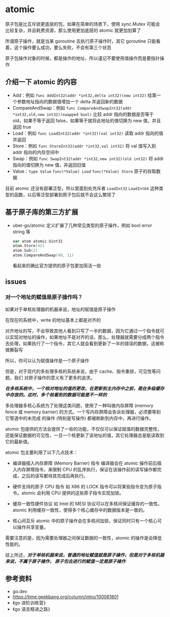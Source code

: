 <!--
 * @Author: shgopher shgopher@gmail.com
 * @Date: 2023-05-14 23:08:19
 * @LastEditors: shgopher shgopher@gmail.com
 * @LastEditTime: 2024-01-05 22:33:23
 * @FilePath: /GOFamily/并发/atomic/README.md
 * @Description: 
 * 
 * Copyright (c) 2024 by shgopher, All Rights Reserved. 
-->
# atomic
原子包是比互斥锁更底层的包，如果在简单的场景下，使用 sync.Mutex 可能会比较复杂，并且耗费资源，那么使用更加底层的 atomic 就更加划算了

所谓原子操作，就是当某 goroutine 去执行原子操作时，其它 goroutine 只能看着，这个操作要么成功，要么失败，不会有第三个状态

原子包操作对象的时候，都是操作的地址，所以谨记不要使用值操作而是要指针操作

## 介绍一下 atomic 的内容

- Add：例如 `func AddInt32(addr *int32,delta int32)(new int32)` 给第一个参数地址指向的数据值增加一个 delta 并返回新的数据
- CompareAndSwap：例如 `func CompareAndSwapInt32(addr *int32,old,new int32)(swapped bool)` 比较 addr 指向的数据是否等于 old，如果不等于返回 false，如果等于就将此地址的值切换为 new 值，并且返回 true
- Load：例如 `func LoadInt32(addr *int32)(val int32)` 读取 addr 指向的值并返回
- Store：例如 `func StoreInt32(addr *int32,val int32)` 将 val 值写入到 addr 指向的内存空间中
- Swap：例如 `func SwapInt32(addr *int32,new int32)(old int32)` 将 addr 指向的值切换为 new 值，并返回旧值
- Value：`type Value` `func(*Value) Load` `func(*Value) Store` 原子的存取数据


目前 atomic 还没有部署泛型，所以里面到处充斥者 `LoadInt32` `LoadInt64` 这种类型的函数，以后等泛型部署到原子包后就不会这么繁琐了

## 基于原子库的第三方扩展
- uber-go/atomic 定义扩展了几种常见类型的原子操作，例如 bool error string 等

  ```go
  var atom atomic.Uint32
  atom.Store(42)
  atom.Sub(2)
  atom.CompareAndSwap(40, 11)
  ```
  看起来的确比官方提供的原子包更加简洁一些

## issues
### 对一个地址的赋值是原子操作吗？
如果对于单核处理器的机器来说，地址的赋值是原子操作

在现在的系统中，write 的地址基本上都是对齐的

对齐地址的写，不会导致其他人看到只写了一半的数据，因为它通过一个指令就可以实现对地址的操作，如果地址不是对齐的话，那么，处理器就需要分成两个指令去处理，如果执行了一个指令，其它人就会看到更新了一半的错误的数据，这被称做撕裂写

所以，你可以认为赋值操作是一个原子操作

但是，对于现代的多处理多核的系统来说，由于 cache、指令重排，可见性等问题，我们
对原子操作的意义有了更多的追求。

***在多核系统中，一个核对地址的值的更改，在更新到主内存中之前，是在多级缓存中存放的。这时，多个核看到的数据可能是不一样的***

多处理器多核心系统为了处理这类问题，使用了一种叫做内存屏障 (memory fence 或
memory barrier) 的方式。一个写内存屏障会告诉处理器，必须要等到它管道中的未完成
的操作 (特别是写操作) 都被刷新到内存中，再进行操作。

atomic 包提供的方法会提供了一些的功能，不仅仅可以保证赋值的数据完整性，还能保证数据的可见性，一旦一个核更新了该地址的值，其它处理器总是能读取到它的最新值。

atomic 包主要利用了以下几点技术：

- 编译器插入内存屏障 (Memory Barrier) 指令
编译器会在 atomic 操作前后插入内存屏障指令，来限制 CPU 的乱序执行，保证在该操作前的读写操作都完成，之后的读写都待其完成后再执行。

- 硬件支持的原子 CPU 指令
如 X86 的 LOCK 指令可以将某些指令变为原子指令。atomic 会利用 CPU 提供的这些原子指令实现加锁。

- 缓存一致性硬件协议
如 Intel 的 MESI 协议可以在多核间保证缓存的一致性。atomic 利用缓存一致性，使得多个核心缓存中的数据版本是一致的。

- 核心间互斥
atomic 中的原子操作会在多核间加锁，保证同时只有一个核心可以操作共享变量。

需要注意的是，因为需要处理器之间保证数据的一致性，atomic 的操作是会降低性能的。

综上所述，***对于单核机器来说，普通的地址赋值就是原子操作，但是对于多核机器来说，不属于原子操作， 原子包去进行的赋值一定是原子操作***
## 参考资料
- go.dev
- https://time.geekbang.org/column/intro/100061801
- 《go 进阶训练营》
- 《go 语言精进之路》